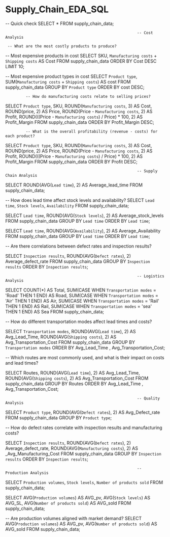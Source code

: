 # Supply_Chain_EDA_SQL


-- Quick check
SELECT 
    *
FROM
    supply_chain_data;


                                                              -- Cost Analysis
   
     -- What are the most costly products to produce?
     
-- Most expensive products in cost 
SELECT 
    SKU, `Manufacturing costs` + `Shipping costs` AS Cost
FROM
    supply_chain_data
ORDER BY Cost DESC
LIMIT 10;

-- Most expensive product types in cost
SELECT 
    `Product type`,
    SUM(`Manufacturing costs` + `Shipping costs`) AS cost
FROM
    supply_chain_data
GROUP BY `Product type`
ORDER BY cost DESC;


             -- How do manufacturing costs relate to selling prices?
             
SELECT 
    `Product type`,
    SKU,
    ROUND(`Manufacturing costs`, 3) AS Cost,
    ROUND(price, 2) AS Price,
    ROUND(Price - `Manufacturing costs`, 2) AS Profit,
    ROUND(((Price - `Manufacturing costs`) / Price) * 100,
            2) AS Profit_Margin
FROM
    supply_chain_data
ORDER BY Profit_Margin DESC;


             -- What is the overall profitability (revenue - costs) for each product?

SELECT 
    `Product type`,
    SKU,
    ROUND(`Manufacturing costs`, 3) AS Cost,
    ROUND(price, 2) AS Price,
    ROUND(Price - `Manufacturing costs`, 2) AS Profit,
    ROUND(((Price - `Manufacturing costs`) / Price) * 100,
            2) AS Profit_Margin
FROM
    supply_chain_data
ORDER BY Profit DESC;

                                                              -- Supply Chain Analysis
                                                              
															
SELECT 
    ROUND(AVG(`Lead time`), 2) AS Average_lead_time
FROM
    supply_chain_data;

-- How does lead time affect stock levels and availability?
SELECT 
    `Lead time`, `Stock levels`, `Availability`
FROM
    supply_chain_data;

SELECT 
    `Lead time`,
    ROUND(AVG(`Stock levels`), 2) AS Average_stock_levels
FROM
    supply_chain_data
GROUP BY `Lead time`
ORDER BY `Lead time`;

SELECT 
    `Lead time`,
    ROUND(AVG(`Availability`), 2) AS Average_Availability
FROM
    supply_chain_data
GROUP BY `Lead time`
ORDER BY `Lead time`;

-- Are there correlations between defect rates and inspection results?

SELECT 
    `Inspection results`,
    ROUND(AVG(`Defect rates`), 2) Average_defect_rate
FROM
    supply_chain_data
GROUP BY `Inspection results`
ORDER BY `Inspection results`;

                                                              -- Logistics Analysis

SELECT 
    COUNT(*) AS Total,
    SUM(CASE
        WHEN `Transportation modes` = 'Road' THEN 1
    END) AS Road,
    SUM(CASE
        WHEN `Transportation modes` = 'Air' THEN 1
    END) AS Air,
    SUM(CASE
        WHEN `Transportation modes` = 'Rail' THEN 1
    END) AS Rail,
    SUM(CASE
        WHEN `Transportation modes` = 'sea' THEN 1
    END) AS Sea
FROM
    supply_chain_data;

-- How do different transportation modes affect lead times and costs?

SELECT 
    `Transportation modes`,
    ROUND(AVG(`Lead time`), 2) AS Avg_Lead_Time,
    ROUND(AVG(`Shipping costs`), 2) AS Avg_Transportation_Cost
FROM
    supply_chain_data
GROUP BY `Transportation modes`
ORDER BY Avg_Lead_Time , Avg_Transportation_Cost;
    
-- Which routes are most commonly used, and what is their impact on costs and lead times?

SELECT 
    Routes,
    ROUND(AVG(`Lead time`), 2) AS Avg_Lead_Time,
    ROUND(AVG(`Shipping costs`), 2) AS Avg_Transportation_Cost
FROM
    supply_chain_data
GROUP BY Routes
ORDER BY Avg_Lead_Time , Avg_Transportation_Cost;
    
                                                              -- Quality Analysis

    
SELECT 
    `Product type`,
    ROUND(AVG(`Defect rates`), 2) AS Avg_Defect_rate
FROM
    supply_chain_data
GROUP BY `Product type`;

-- How do defect rates correlate with inspection results and manufacturing costs?

SELECT 
    `Inspection results`,
    ROUND(AVG(`Defect rates`), 2) Average_defect_rate,
    ROUND(AVG(`Manufacturing costs`), 2) AS _Avg_Manufacturing_Cost
FROM
    supply_chain_data
GROUP BY `Inspection results`
ORDER BY `Inspection results`;


                                                              -- Production Analysis
                                                              
                                                              
SELECT 
    `Production volumes`,
    `Stock levels`,
    `Number of products sold`
FROM
    supply_chain_data;


SELECT 
    AVG(`Production volumes`) AS AVG_pv,
    AVG(`Stock levels`) AS AVG_SL,
    AVG(`Number of products sold`) AS AVG_sold
FROM
    supply_chain_data;

-- Are production volumes aligned with market demand?
SELECT 
    AVG(`Production volumes`) AS AVG_pv,
    AVG(`Number of products sold`) AS AVG_sold
FROM
    supply_chain_data;




